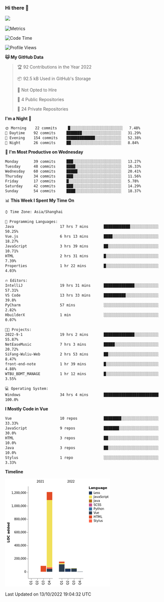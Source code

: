 ### Hi there 👋
![](https://github-readme-stats.vercel.app/api?username=Jamartin-create)

![Metrics](https://metrics.lecoq.io/Jamartin-create?template=classic&base.activity=0&base.community=0&base.repositories=0&isocalendar=1&calendar=1&languages=1&base=header%2C%20activity%2C%20community%2C%20repositories%2C%20metadata&base.indepth=false&base.hireable=false&isocalendar=false&isocalendar.duration=full-year&languages=false&languages.limit=8&languages.threshold=0%25&languages.other=false&languages.colors=github&languages.sections=most-used&languages.indepth=false&languages.analysis.timeout=15&languages.categories=markup%2C%20programming&languages.recent.categories=markup%2C%20programming&languages.recent.load=300&languages.recent.days=14&calendar=false&calendar.limit=1&config.timezone=Asia%2FShanghai)

<!--START_SECTION:waka-->
![Code Time](http://img.shields.io/badge/Code%20Time-255%20hrs%2018%20mins-blue)

![Profile Views](http://img.shields.io/badge/Profile%20Views-0-blue)

**🐱 My GitHub Data** 

> 🏆 92 Contributions in the Year 2022
 > 
> 📦 92.5 kB Used in GitHub's Storage 
 > 
> 🚫 Not Opted to Hire
 > 
> 📜 4 Public Repositories 
 > 
> 🔑 24 Private Repositories  
 > 
**I'm a Night 🦉** 

```text
🌞 Morning    22 commits     █░░░░░░░░░░░░░░░░░░░░░░░░   7.48% 
🌆 Daytime    92 commits     ███████░░░░░░░░░░░░░░░░░░   31.29% 
🌃 Evening    154 commits    █████████████░░░░░░░░░░░░   52.38% 
🌙 Night      26 commits     ██░░░░░░░░░░░░░░░░░░░░░░░   8.84%

```
📅 **I'm Most Productive on Wednesday** 

```text
Monday       39 commits     ███░░░░░░░░░░░░░░░░░░░░░░   13.27% 
Tuesday      48 commits     ████░░░░░░░░░░░░░░░░░░░░░   16.33% 
Wednesday    60 commits     █████░░░░░░░░░░░░░░░░░░░░   20.41% 
Thursday     34 commits     ███░░░░░░░░░░░░░░░░░░░░░░   11.56% 
Friday       17 commits     █░░░░░░░░░░░░░░░░░░░░░░░░   5.78% 
Saturday     42 commits     ███░░░░░░░░░░░░░░░░░░░░░░   14.29% 
Sunday       54 commits     ████░░░░░░░░░░░░░░░░░░░░░   18.37%

```


📊 **This Week I Spent My Time On** 

```text
⌚︎ Time Zone: Asia/Shanghai

💬 Programming Languages: 
Java                     17 hrs 7 mins       ████████████░░░░░░░░░░░░░   50.25% 
Vue.js                   6 hrs 13 mins       ████░░░░░░░░░░░░░░░░░░░░░   18.27% 
JavaScript               3 hrs 39 mins       ██░░░░░░░░░░░░░░░░░░░░░░░   10.71% 
HTML                     2 hrs 31 mins       █░░░░░░░░░░░░░░░░░░░░░░░░   7.39% 
Properties               1 hr 22 mins        █░░░░░░░░░░░░░░░░░░░░░░░░   4.03%

🔥 Editors: 
IntelliJ                 19 hrs 31 mins      ██████████████░░░░░░░░░░░   57.31% 
VS Code                  13 hrs 33 mins      ██████████░░░░░░░░░░░░░░░   39.8% 
PyCharm                  57 mins             ░░░░░░░░░░░░░░░░░░░░░░░░░   2.82% 
HbuilderX                1 min               ░░░░░░░░░░░░░░░░░░░░░░░░░   0.07%

🐱‍💻 Projects: 
2022-9-1                 19 hrs 2 mins       ██████████████░░░░░░░░░░░   55.87% 
NetEaseMusic             7 hrs 3 mins        █████░░░░░░░░░░░░░░░░░░░░   20.72% 
SiFang-Wuliu-Web         2 hrs 53 mins       ██░░░░░░░░░░░░░░░░░░░░░░░   8.47% 
front-end-note           1 hr 39 mins        █░░░░░░░░░░░░░░░░░░░░░░░░   4.88% 
WTBU_BDMT_MANAGE         1 hr 12 mins        █░░░░░░░░░░░░░░░░░░░░░░░░   3.55%

💻 Operating System: 
Windows                  34 hrs 4 mins       █████████████████████████   100.0%

```

**I Mostly Code in Vue** 

```text
Vue                      10 repos            ████████░░░░░░░░░░░░░░░░░   33.33% 
JavaScript               9 repos             ███████░░░░░░░░░░░░░░░░░░   30.0% 
HTML                     3 repos             ██░░░░░░░░░░░░░░░░░░░░░░░   10.0% 
Java                     3 repos             ██░░░░░░░░░░░░░░░░░░░░░░░   10.0% 
Stylus                   1 repo              ░░░░░░░░░░░░░░░░░░░░░░░░░   3.33%

```


**Timeline**

![Chart not found](https://raw.githubusercontent.com/Jamartin-create/Jamartin-create/master/charts/bar_graph.png) 


 Last Updated on 13/10/2022 19:04:32 UTC
<!--END_SECTION:waka-->
